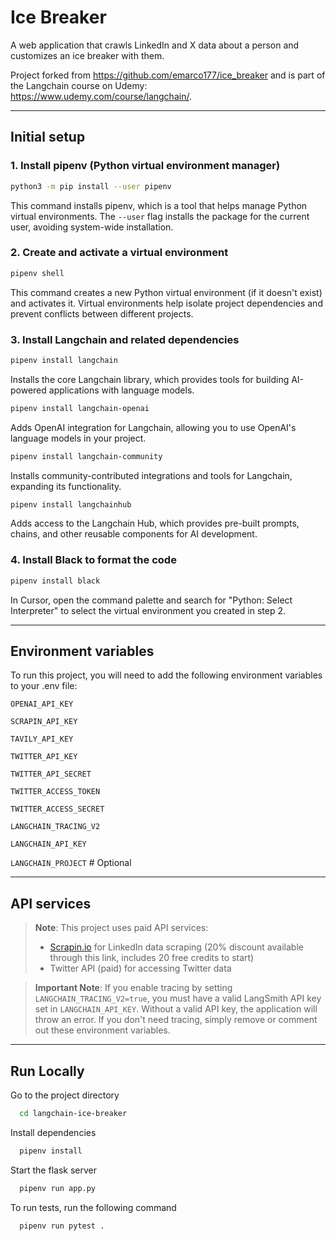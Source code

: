 # Ice Breaker

A web application that crawls LinkedIn and X data about a person and customizes an ice breaker with them.

Project forked from https://github.com/emarco177/ice_breaker and is part of the Langchain course on Udemy:
https://www.udemy.com/course/langchain/.

---

## Initial setup

### 1. Install pipenv (Python virtual environment manager)
```bash
python3 -m pip install --user pipenv
```
This command installs pipenv, which is a tool that helps manage Python virtual environments. The `--user` flag installs the package for the current user, avoiding system-wide installation.

### 2. Create and activate a virtual environment
```bash
pipenv shell
```
This command creates a new Python virtual environment (if it doesn't exist) and activates it. Virtual environments help isolate project dependencies and prevent conflicts between different projects.

### 3. Install Langchain and related dependencies
```bash
pipenv install langchain
```
Installs the core Langchain library, which provides tools for building AI-powered applications with language models.

```bash
pipenv install langchain-openai
```
Adds OpenAI integration for Langchain, allowing you to use OpenAI's language models in your project.

```bash
pipenv install langchain-community
```
Installs community-contributed integrations and tools for Langchain, expanding its functionality.

```bash
pipenv install langchainhub
```
Adds access to the Langchain Hub, which provides pre-built prompts, chains, and other reusable components for AI development.

### 4. Install Black to format the code

```bash
pipenv install black
```

In Cursor, open the command palette and search for "Python: Select Interpreter" to select the virtual environment you created in step 2.

---

## Environment variables

To run this project, you will need to add the following environment variables to your .env file:

`OPENAI_API_KEY`

`SCRAPIN_API_KEY`

`TAVILY_API_KEY`

`TWITTER_API_KEY`

`TWITTER_API_SECRET`

`TWITTER_ACCESS_TOKEN`

`TWITTER_ACCESS_SECRET`

`LANGCHAIN_TRACING_V2`

`LANGCHAIN_API_KEY`

`LANGCHAIN_PROJECT` # Optional

---

## API services

> **Note**: This project uses paid API services:
> - [Scrapin.io](https://www.scrapin.io/?utm_campaign=influencer&utm_source=github&utm_medium=social&utm_content=edenmarco) for LinkedIn data scraping (20% discount available through this link, includes 20 free credits to start)
> - Twitter API (paid) for accessing Twitter data

> **Important Note**: If you enable tracing by setting `LANGCHAIN_TRACING_V2=true`, you must have a valid LangSmith API key set in `LANGCHAIN_API_KEY`. Without a valid API key, the application will throw an error. If you don't need tracing, simply remove or comment out these environment variables.

---

## Run Locally

Go to the project directory
```bash
  cd langchain-ice-breaker
```

Install dependencies
```bash
  pipenv install
```

Start the flask server
```bash
  pipenv run app.py
```

To run tests, run the following command
```bash
  pipenv run pytest .
```
